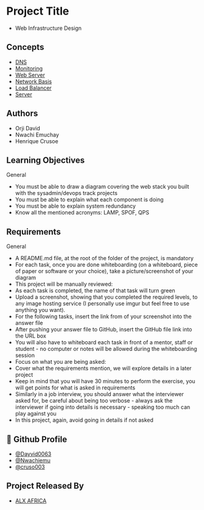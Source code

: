 
# Project Title
- Web Infrastructure Design

## Concepts

 - [DNS](https://intranet.alxswe.com/concepts/12)
  - [Monitoring](https://intranet.alxswe.com/concepts/13)
  - [Web Server](https://intranet.alxswe.com/concepts/17)
  - [Network Basis](https://intranet.alxswe.com/concepts/33)
  - [Load Balancer](https://intranet.alxswe.com/concepts/46)
- [Server](https://intranet.alxswe.com/concepts/67)
## Authors

- Orji David 
- Nwachi Emuchay
- Henrique Crusoe


## Learning Objectives

General
- You must be able to draw a diagram covering the web stack you built with the sysadmin/devops track projects
- You must be able to explain what each component is doing
- You must be able to explain system redundancy
- Know all the mentioned acronyms: LAMP, SPOF, QPS

## Requirements

General
- A README.md file, at the root of the folder of the project, is mandatory
- For each task, once you are done whiteboarding (on a whiteboard, piece of paper or software or your choice), take a picture/screenshot of your diagram
- This project will be manually reviewed:
- As each task is completed, the name of that task will turn green
- Upload a screenshot, showing that you completed the required levels, to any image hosting service (I personally use imgur but feel free to use anything you want).
- For the following tasks, insert the link from of your screenshot into the answer file
- After pushing your answer file to GitHub, insert the GitHub file link into the URL box
- You will also have to whiteboard each task in front of a mentor, staff or student - no computer or notes will be allowed during the whiteboarding session
- Focus on what you are being asked:
- Cover what the requirements mention, we will explore details in a later project
- Keep in mind that you will have 30 minutes to perform the exercise, you will get points for what is asked in requirements
- Similarly in a job interview, you should answer what the interviewer asked for, be careful about being too verbose - always ask the interviewer if going into details is necessary - speaking too much can play against you
- In this project, again, avoid going in details if not asked
## 🔗 Github Profile
- [@Dayvid0063](https://github.com/Dayvid0063)
- [@Nwachiemu](https://github.com/Nwachiemu)
- [@cruso003](https://github.com/cruso003)


## Project Released By

- [ALX AFRICA](https://www.alxafrica.com/)

